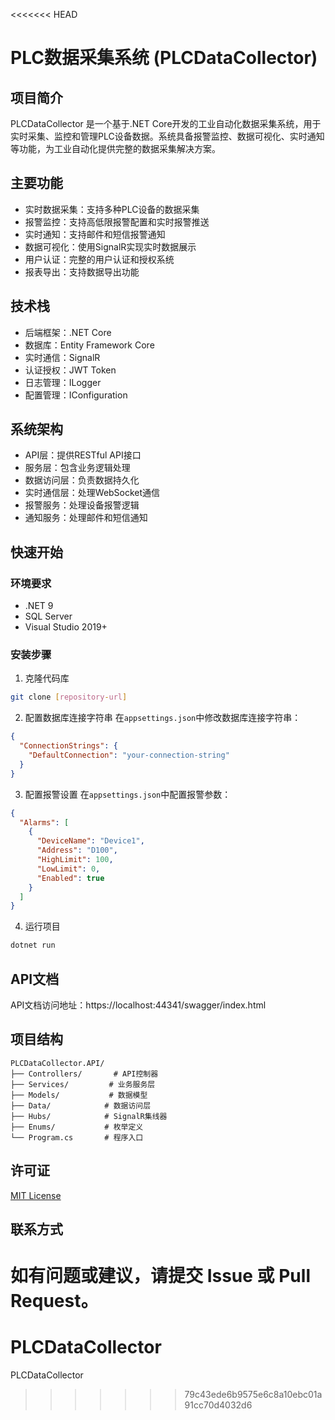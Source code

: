 <<<<<<< HEAD
# PLC数据采集系统 (PLCDataCollector)

## 项目简介
PLCDataCollector 是一个基于.NET Core开发的工业自动化数据采集系统，用于实时采集、监控和管理PLC设备数据。系统具备报警监控、数据可视化、实时通知等功能，为工业自动化提供完整的数据采集解决方案。

## 主要功能
- 实时数据采集：支持多种PLC设备的数据采集
- 报警监控：支持高低限报警配置和实时报警推送
- 实时通知：支持邮件和短信报警通知
- 数据可视化：使用SignalR实现实时数据展示
- 用户认证：完整的用户认证和授权系统
- 报表导出：支持数据导出功能

## 技术栈
- 后端框架：.NET Core
- 数据库：Entity Framework Core
- 实时通信：SignalR
- 认证授权：JWT Token
- 日志管理：ILogger
- 配置管理：IConfiguration

## 系统架构
- API层：提供RESTful API接口
- 服务层：包含业务逻辑处理
- 数据访问层：负责数据持久化
- 实时通信层：处理WebSocket通信
- 报警服务：处理设备报警逻辑
- 通知服务：处理邮件和短信通知

## 快速开始

### 环境要求
- .NET 9
- SQL Server
- Visual Studio 2019+

### 安装步骤
1. 克隆代码库
```bash
git clone [repository-url]
```

2. 配置数据库连接字符串
在`appsettings.json`中修改数据库连接字符串：
```json
{
  "ConnectionStrings": {
    "DefaultConnection": "your-connection-string"
  }
}
```

3. 配置报警设置
在`appsettings.json`中配置报警参数：
```json
{
  "Alarms": [
    {
      "DeviceName": "Device1",
      "Address": "D100",
      "HighLimit": 100,
      "LowLimit": 0,
      "Enabled": true
    }
  ]
}
```

4. 运行项目
```bash
dotnet run
```

## API文档
API文档访问地址：https://localhost:44341/swagger/index.html

## 项目结构
```
PLCDataCollector.API/
├── Controllers/       # API控制器
├── Services/         # 业务服务层
├── Models/           # 数据模型
├── Data/            # 数据访问层
├── Hubs/            # SignalR集线器
├── Enums/           # 枚举定义
└── Program.cs       # 程序入口
```

## 许可证
[MIT License](LICENSE)

## 联系方式
如有问题或建议，请提交 Issue 或 Pull Request。 
=======
# PLCDataCollector
PLCDataCollector
>>>>>>> 79c43ede6b9575e6c8a10ebc01a91cc70d4032d6
